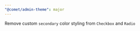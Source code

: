 ```yaml
---
"@comet/admin-theme": major
---
```


Remove custom `secondary` color styling from `Checkbox` and `Radio`
